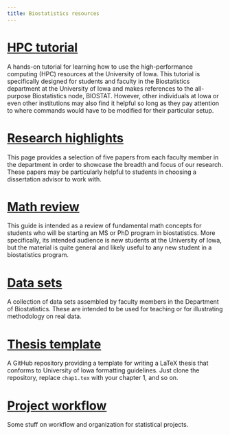 ```yaml
---
title: Biostatistics resources
---
```


# [HPC tutorial](https://iowabiostat.github.io/hpc/index.html)

A hands-on tutorial for learning how to use the high-performance computing (HPC) resources at the University of Iowa. This tutorial is specifically designed for students and faculty in the Biostatistics department at the University of Iowa and makes references to the all-purpose Biostatistics node, BIOSTAT. However, other individuals at Iowa or even other institutions may also find it helpful so long as they pay attention to where commands would have to be modified for their particular setup.

# [Research highlights](https://iowabiostat.github.io/research-highlights/)

This page provides a selection of five papers from each faculty member in the department in order to showcase the breadth and focus of our research. These papers may be particularly helpful to students in choosing a dissertation advisor to work with.

# [Math review](https://iowabiostat.github.io/math-review/index.html)

This guide is intended as a review of fundamental math concepts for students who will be starting an MS or PhD program in biostatistics. More specifically, its intended audience is new students at the University of Iowa, but the material is quite general and likely useful to any new student in a biostatistics program.

# [Data sets](https://iowabiostat.github.io/data-sets/)

A collection of data sets assembled by faculty members in the Department of Biostatistics. These are intended to be used for teaching or for illustrating methodology on real data.

# [Thesis template](https://github.com/IowaBiostat/thesis-template)

A GitHub repository providing a template for writing a LaTeX thesis that conforms to University of Iowa formatting guidelines. Just clone the repository, replace `chap1.tex` with your chapter 1, and so on.

# [Project workflow](https://github.com/IowaBiostat/project-workflow)

Some stuff on workflow and organization for statistical projects.
